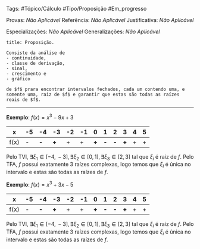 Tags: #Tópico/Cálculo #Tipo/Proposição #Em_progresso

Provas: _Não Aplicável_
Referência: _Não Aplicável_
Justificativa: _Não Aplicável_

Especializações: _Não Aplicável_
Generalizações: _Não Aplicável_

```ad-question
title: Proposição.

Consiste da análise de 
- continuidade, 
- classe de derivação, 
- sinal, 
- crescimento e 
- gráfico 

de $f$ prara encontrar intervalos fechados, cada um contendo uma, e somente uma, raiz de $f$ e garantir que estas são todas as raízes reais de $f$.

```

---

**Exemplo**: $f(x)=x^3-9x+3$

|x|-5|-4|-3|-2|-1|0|1|2|3|4|5|
|---|---|---|---|---|---|---|---|---|---|---|---|
|f(x)| - | **-** | **+** | + | + | **+** | **-** | **-** | **+** | + | + |

Pelo TVI, $\exists \xi_{1}\in [-4,\, -3],\, \exists \xi_{2}\in [0,\, 1],\, \exists \xi_{3}\in [2,\, 3]$ tal que $\xi_i$ é raiz de $f$. 
Pelo TFA, $f$ possui exatamente 3 raízes complexas, logo temos que $\xi_i$ é única no intervalo e estas são todas as raízes de $f$.

**Exemplo**: $f(x)=x^3+3x-5$

|x|-5|-4|-3|-2|-1|0|1|2|3|4|5|
|---|---|---|---|---|---|---|---|---|---|---|---|
|f(x)| - | **-** | **+** | + | + | **+** | **-** | **-** | **+** | + | + |

Pelo TVI, $\exists \xi_{1}\in [-4,\, -3],\, \exists \xi_{2}\in [0,\, 1],\, \exists \xi_{3}\in [2,\, 3]$ tal que $\xi_i$ é raiz de $f$. 
Pelo TFA, $f$ possui exatamente 3 raízes complexas, logo temos que $\xi_i$ é única no intervalo e estas são todas as raízes de $f$.